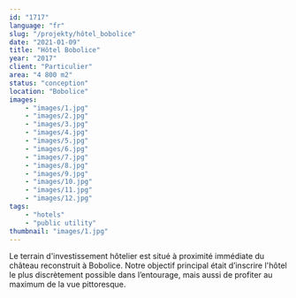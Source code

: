 ```yaml
---
id: "1717"
language: "fr"
slug: "/projekty/hôtel_bobolice"
date: "2021-01-09"
title: "Hôtel Bobolice"
year: "2017"
client: "Particulier"
area: "4 800 m2"
status: "conception"
location: "Bobolice"
images: 
    - "images/1.jpg"
    - "images/2.jpg"
    - "images/3.jpg"
    - "images/4.jpg"    
    - "images/5.jpg"    
    - "images/6.jpg"    
    - "images/7.jpg"    
    - "images/8.jpg"    
    - "images/9.jpg"    
    - "images/10.jpg"    
    - "images/11.jpg"    
    - "images/12.jpg"    
tags: 
    - "hotels"
    - "public utility"
thumbnail: "images/1.jpg"
---
```

Le terrain d'investissement hôtelier est situé à&nbsp;proximité immédiate du château reconstruit à&nbsp;Bobolice. Notre objectif principal était d’inscrire l'hôtel le plus discrètement possible dans l’entourage, mais aussi de profiter au maximum de la vue pittoresque.
